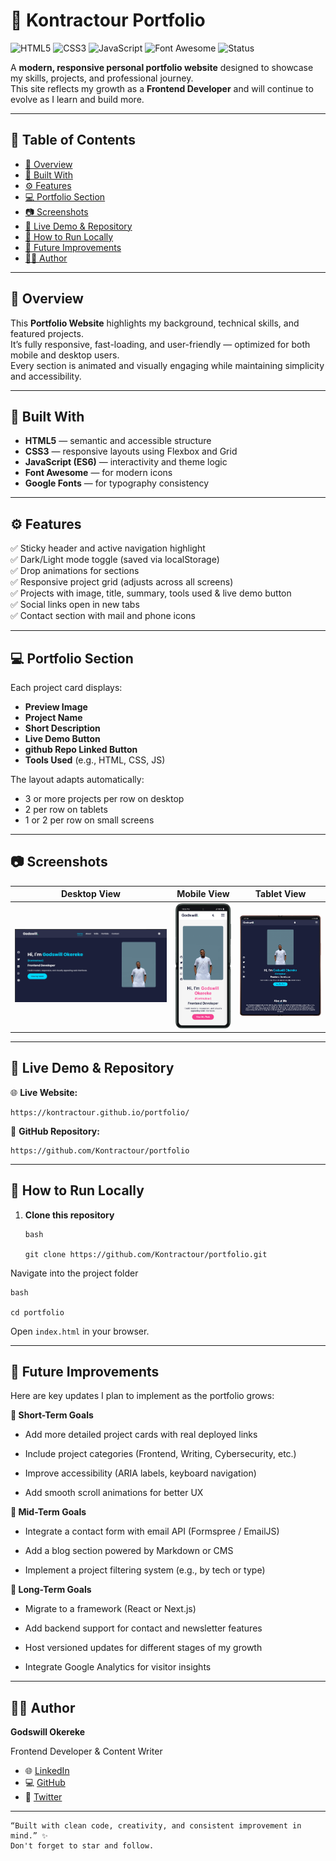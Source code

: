 # 💼 Kontractour Portfolio

![HTML5](https://img.shields.io/badge/HTML5-orange?logo=html5)
![CSS3](https://img.shields.io/badge/CSS3-blue?logo=css3)
![JavaScript](https://img.shields.io/badge/JavaScript-yellow?logo=javascript)
![Font Awesome](https://img.shields.io/badge/Font%20Awesome-339AF0?logo=fontawesome)
![Status](https://img.shields.io/badge/Status-Active-blue)

A **modern, responsive personal portfolio website** designed to showcase my skills, projects, and professional journey.  
This site reflects my growth as a **Frontend Developer** and will continue to evolve as I learn and build more.

---

## 🧭 Table of Contents
- [📜 Overview](#-overview)
- [🧱 Built With](#-built-with)
- [⚙️ Features](#️-features)
- [💻 Portfolio Section](#-portfolio-section)
- [📷 Screenshots](#-screenshots)
- [🚀 Live Demo & Repository](#-live-demo--repository)
- [🧭 How to Run Locally](#-how-to-run-locally)
- [🌱 Future Improvements](#-future-improvements)
- [👨‍💻 Author](#-author)

---

## 📜 Overview

This **Portfolio Website** highlights my background, technical skills, and featured projects.  
It’s fully responsive, fast-loading, and user-friendly — optimized for both mobile and desktop users.  
Every section is animated and visually engaging while maintaining simplicity and accessibility.

---

## 🧱 Built With

- **HTML5** — semantic and accessible structure  
- **CSS3** — responsive layouts using Flexbox and Grid  
- **JavaScript (ES6)** — interactivity and theme logic  
- **Font Awesome** — for modern icons  
- **Google Fonts** — for typography consistency  

---

## ⚙️ Features

✅ Sticky header and active navigation highlight  
✅ Dark/Light mode toggle (saved via localStorage)  
✅ Drop animations for sections  
✅ Responsive project grid (adjusts across all screens)  
✅ Projects with image, title, summary, tools used & live demo button  
✅ Social links open in new tabs  
✅ Contact section with mail and phone icons  

---

## 💻 Portfolio Section

Each project card displays:
- **Preview Image**
- **Project Name**
- **Short Description**
- **Live Demo Button**
- **github Repo Linked Button**
- **Tools Used** (e.g., HTML, CSS, JS)

The layout adapts automatically:
- 3 or more projects per row on desktop  
- 2 per row on tablets  
- 1 or 2 per row on small screens  

---

## 📷 Screenshots

| Desktop View | Mobile View | Tablet View |
|---------------|--------------|--------------|
| ![Desktop](assets/portfolio-previews/desktop-view.png) | ![Tablet](assets/portfolio-previews/mobile-view.png) | ![Mobile](assets/portfolio-previews/tablet-view.png) |

---

## 🚀 Live Demo & Repository

🌐 **Live Website:**  
```
https://kontractour.github.io/portfolio/
```

💾 **GitHub Repository:**  
```
https://github.com/Kontractour/portfolio
```
---

## 🧭 How to Run Locally

1. **Clone this repository**
   ```
   bash

   git clone https://github.com/Kontractour/portfolio.git

Navigate into the project folder

```
bash

cd portfolio
```
Open `index.html` in your browser.

---

## 🌱 Future Improvements

Here are key updates I plan to implement as the portfolio grows:

**🔹 Short-Term Goals**
- Add more detailed project cards with real deployed links

- Include project categories (Frontend, Writing, Cybersecurity, etc.)

- Improve accessibility (ARIA labels, keyboard navigation)

- Add smooth scroll animations for better UX

**🔹 Mid-Term Goals**
- Integrate a contact form with email API (Formspree / EmailJS)

-  Add a blog section powered by Markdown or CMS

- Implement a project filtering system (e.g., by tech or type)

**🔹 Long-Term Goals**
- Migrate to a framework (React or Next.js)

- Add backend support for contact and newsletter features

- Host versioned updates for different stages of my growth

- Integrate Google Analytics for visitor insights

---

## 👨‍💻 Author
**Godswill Okereke**

Frontend Developer & Content Writer

- 🌐 [LinkedIn](https://www.linkedin.com/in/godswill-okereke-3ba33b37a)
- 💻 [GitHub](https://github.com/Kontractour)
- 🔗 [Twitter](https://x.com/Kontractour)

---
```
“Built with clean code, creativity, and consistent improvement in mind.” ✨
Don't forget to star and follow.
```